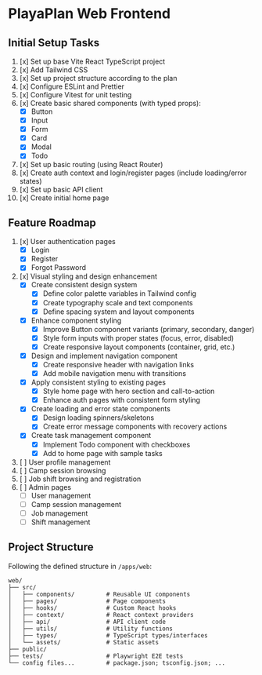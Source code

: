 # PlayaPlan Web Frontend

## Initial Setup Tasks

1. [x] Set up base Vite React TypeScript project
2. [x] Add Tailwind CSS
3. [x] Set up project structure according to the plan
4. [x] Configure ESLint and Prettier
5. [x] Configure Vitest for unit testing
6. [x] Create basic shared components (with typed props):
   - [x] Button
   - [x] Input
   - [x] Form
   - [x] Card
   - [x] Modal
   - [x] Todo
7. [x] Set up basic routing (using React Router)
8. [x] Create auth context and login/register pages (include loading/error states)
9. [x] Set up basic API client
10. [x] Create initial home page

## Feature Roadmap

1. [x] User authentication pages
   - [x] Login
   - [x] Register
   - [x] Forgot Password
2. [x] Visual styling and design enhancement
   - [x] Create consistent design system
     - [x] Define color palette variables in Tailwind config
     - [x] Create typography scale and text components
     - [x] Define spacing system and layout components
   - [x] Enhance component styling
     - [x] Improve Button component variants (primary, secondary, danger)
     - [x] Style form inputs with proper states (focus, error, disabled)
     - [x] Create responsive layout components (container, grid, etc.)
   - [x] Design and implement navigation component
     - [x] Create responsive header with navigation links
     - [x] Add mobile navigation menu with transitions
   - [x] Apply consistent styling to existing pages
     - [x] Style home page with hero section and call-to-action
     - [x] Enhance auth pages with consistent form styling
   - [x] Create loading and error state components
     - [x] Design loading spinners/skeletons
     - [x] Create error message components with recovery actions
   - [x] Create task management component
     - [x] Implement Todo component with checkboxes
     - [x] Add to home page with sample tasks
3. [ ] User profile management
4. [ ] Camp session browsing
5. [ ] Job shift browsing and registration
6. [ ] Admin pages
   - [ ] User management
   - [ ] Camp session management
   - [ ] Job management
   - [ ] Shift management

## Project Structure

Following the defined structure in `/apps/web`:

```
web/
├── src/
│   ├── components/         # Reusable UI components
│   ├── pages/              # Page components
│   ├── hooks/              # Custom React hooks
│   ├── context/            # React context providers
│   ├── api/                # API client code
│   ├── utils/              # Utility functions
│   ├── types/              # TypeScript types/interfaces
│   └── assets/             # Static assets
├── public/
├── tests/                  # Playwright E2E tests
└── config files...         # package.json; tsconfig.json; ...
```
